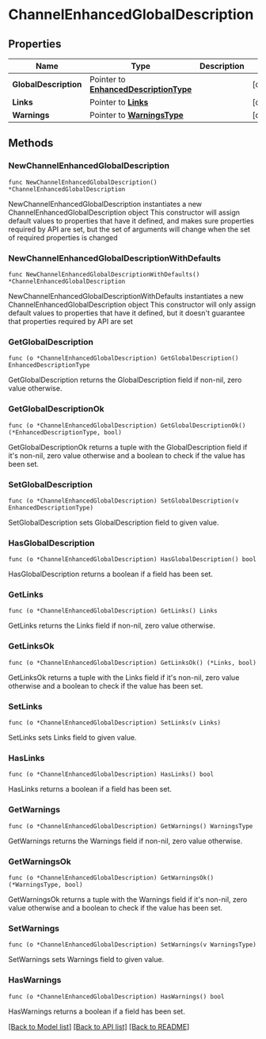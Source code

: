 # ChannelEnhancedGlobalDescription

## Properties

Name | Type | Description | Notes
------------ | ------------- | ------------- | -------------
**GlobalDescription** | Pointer to [**EnhancedDescriptionType**](EnhancedDescriptionType.md) |  | [optional] 
**Links** | Pointer to [**Links**](Links.md) |  | [optional] 
**Warnings** | Pointer to [**WarningsType**](WarningsType.md) |  | [optional] 

## Methods

### NewChannelEnhancedGlobalDescription

`func NewChannelEnhancedGlobalDescription() *ChannelEnhancedGlobalDescription`

NewChannelEnhancedGlobalDescription instantiates a new ChannelEnhancedGlobalDescription object
This constructor will assign default values to properties that have it defined,
and makes sure properties required by API are set, but the set of arguments
will change when the set of required properties is changed

### NewChannelEnhancedGlobalDescriptionWithDefaults

`func NewChannelEnhancedGlobalDescriptionWithDefaults() *ChannelEnhancedGlobalDescription`

NewChannelEnhancedGlobalDescriptionWithDefaults instantiates a new ChannelEnhancedGlobalDescription object
This constructor will only assign default values to properties that have it defined,
but it doesn't guarantee that properties required by API are set

### GetGlobalDescription

`func (o *ChannelEnhancedGlobalDescription) GetGlobalDescription() EnhancedDescriptionType`

GetGlobalDescription returns the GlobalDescription field if non-nil, zero value otherwise.

### GetGlobalDescriptionOk

`func (o *ChannelEnhancedGlobalDescription) GetGlobalDescriptionOk() (*EnhancedDescriptionType, bool)`

GetGlobalDescriptionOk returns a tuple with the GlobalDescription field if it's non-nil, zero value otherwise
and a boolean to check if the value has been set.

### SetGlobalDescription

`func (o *ChannelEnhancedGlobalDescription) SetGlobalDescription(v EnhancedDescriptionType)`

SetGlobalDescription sets GlobalDescription field to given value.

### HasGlobalDescription

`func (o *ChannelEnhancedGlobalDescription) HasGlobalDescription() bool`

HasGlobalDescription returns a boolean if a field has been set.

### GetLinks

`func (o *ChannelEnhancedGlobalDescription) GetLinks() Links`

GetLinks returns the Links field if non-nil, zero value otherwise.

### GetLinksOk

`func (o *ChannelEnhancedGlobalDescription) GetLinksOk() (*Links, bool)`

GetLinksOk returns a tuple with the Links field if it's non-nil, zero value otherwise
and a boolean to check if the value has been set.

### SetLinks

`func (o *ChannelEnhancedGlobalDescription) SetLinks(v Links)`

SetLinks sets Links field to given value.

### HasLinks

`func (o *ChannelEnhancedGlobalDescription) HasLinks() bool`

HasLinks returns a boolean if a field has been set.

### GetWarnings

`func (o *ChannelEnhancedGlobalDescription) GetWarnings() WarningsType`

GetWarnings returns the Warnings field if non-nil, zero value otherwise.

### GetWarningsOk

`func (o *ChannelEnhancedGlobalDescription) GetWarningsOk() (*WarningsType, bool)`

GetWarningsOk returns a tuple with the Warnings field if it's non-nil, zero value otherwise
and a boolean to check if the value has been set.

### SetWarnings

`func (o *ChannelEnhancedGlobalDescription) SetWarnings(v WarningsType)`

SetWarnings sets Warnings field to given value.

### HasWarnings

`func (o *ChannelEnhancedGlobalDescription) HasWarnings() bool`

HasWarnings returns a boolean if a field has been set.


[[Back to Model list]](../README.md#documentation-for-models) [[Back to API list]](../README.md#documentation-for-api-endpoints) [[Back to README]](../README.md)



